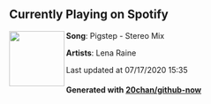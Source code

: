 ## Currently Playing on Spotify

[<img align="left" width="100" src="https://i.scdn.co/image/ab67616d00001e022d8b1ba2af5670ae17f81a4c">](https://open.spotify.com/album/0Q4LP9lkODPwHGCXZJJ3Rz)

**Song**: Pigstep - Stereo Mix

**Artists**: Lena Raine

Last updated at 07/17/2020 15:35

#### Generated with [20chan/github-now](https://github.com/20chan/github-now)